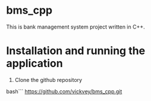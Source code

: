# bms_cpp
This is bank management system project written in C++.

# Installation and running the application
1. Clone the github repository

bash```
https://github.com/vickvey/bms_cpp.git
```
